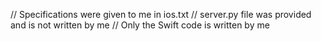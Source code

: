 // Specifications were given to me in ios.txt
// server.py file was provided and is not written by me
// Only the Swift code is written by me
